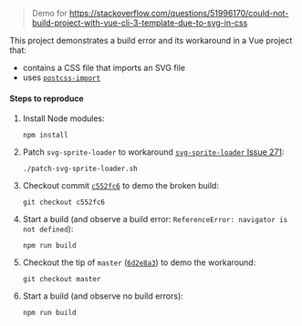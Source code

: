 > Demo for https://stackoverflow.com/questions/51996170/could-not-build-project-with-vue-cli-3-template-due-to-svg-in-css

This project demonstrates a build error and its workaround in a Vue project that:

  * contains a CSS file that imports an SVG file
  * uses [`postcss-import`](https://github.com/postcss/postcss-import)

#### Steps to reproduce

 1. Install Node modules:

        npm install

 2. Patch `svg-sprite-loader` to workaround [`svg-sprite-loader` Issue 271](https://github.com/kisenka/svg-sprite-loader/issues/271#issuecomment-410251878):

        ./patch-svg-sprite-loader.sh

 3. Checkout commit [`c552fc6`](https://github.com/tony19-sandbox/vue-svg-css-buid-issue/commit/c552fc668066f94da3cef9b5d858f0fc8baea52e) to demo the broken build:

        git checkout c552fc6

 3. Start a build (and observe a build error: `ReferenceError: navigator is not defined`):

        npm run build

 4. Checkout the tip of `master` ([`6d2e8a3`](https://github.com/tony19-sandbox/vue-svg-css-buid-issue/commit/6d2e8a396b99ec5c0fe9202deffa5dcfd5c6b3e7)) to demo the workaround:

        git checkout master

 5. Start a build (and observe no build errors):

        npm run build
